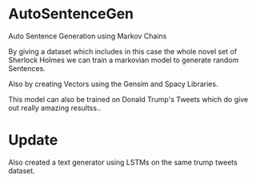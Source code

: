 # AutoSentenceGen
Auto Sentence Generation using Markov Chains

By giving a dataset which includes in this case the whole novel set of Sherlock Holmes we can train a markovian model to generate random
Sentences.

Also by creating Vectors using the Gensim and Spacy Libraries.

This model can also be trained on Donald Trump's Tweets which do give out really amazing resultss..
# Update
Also created a text generator using LSTMs on the same trump tweets dataset.

